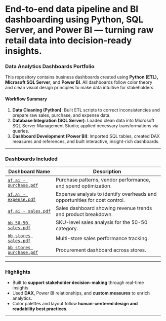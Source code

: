 # End-to-end data pipeline and BI dashboarding using Python, SQL Server, and Power BI — turning raw retail data into decision-ready insights.


###  Data Analytics Dashboards Portfolio

This repository contains business dashboards created using **Python (ETL), Microsoft SQL Server**, and **Power BI**. All dashboards follow color theory and clean visual design principles to make data intuitive for stakeholders.

####  Workflow Summary

1. **Data Cleaning (Python)**: Built ETL scripts to correct inconsistencies and prepare raw sales, purchase, and expense data.
2. **Database Integration (SQL Server)**: Loaded clean data into Microsoft SQL Server Management Studio; applied necessary transformations via queries.
3. **Dashboard Development (Power BI)**: Imported SQL tables, created DAX measures and references, and built interactive, insight-rich dashboards.

---

###  Dashboards Included

| Dashboard Name                                           | Description                                                                |
| -------------------------------------------------------- | -------------------------------------------------------------------------- |
| [`af.ai - purchase.pdf`](./af.ai%20-%20purchase.pdf)     | Purchase patterns, vendor performance, and spend optimization.             |
| [`af.ai - expense.pdf`](./af.ai%20-%20expense.pdf)       | Expense analysis to identify overheads and opportunities for cost control. |
| [`af.ai - sales.pdf`](./af.ai%20-%20sales.pdf)           | Sales dashboard showing revenue trends and product breakdown.              |
| [`bb 50-50 sales.pdf`](./bb%2050-50%20sales.pdf)         | SKU-level sales analysis for the 50-50 category.                           |
| [`bb stores sales.pdf`](./bb%20stores%20sales.pdf)       | Multi-store sales performance tracking.                                    |
| [`bb stores purchase.pdf`](./bb%20stores%20purchase.pdf) | Procurement dashboard across stores.                                       |

---

###  Highlights

* Built to **support stakeholder decision-making** through real-time insights.
* Used **DAX**, Power BI relationships, and **custom measures** to enrich analytics.
* Color palettes and layout follow **human-centered design and readability best practices**.

---

